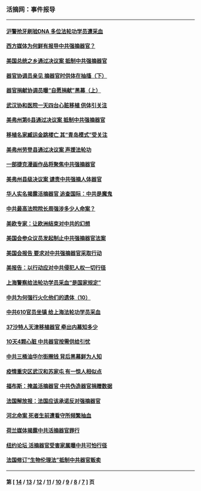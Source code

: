 ### 活摘网：事件报导
---
#### [沪警抢牙刷验DNA 多位法轮功学员遭采血](../../pages/nf5877/n12969218.md?06100430) 
#### [西方媒体为何鲜有报导中共强摘器官？](../../pages/nf5877/n12932034.md?06100430) 
#### [美国总统之乡通过决议案 抵制中共强摘器官](../../pages/nf5877/n12908242.md?06100430) 
#### [器官协调员亲见 摘器官时供体在抽搐（下）](../../pages/nf5877/n12898622.md?06100430) 
#### [器官捐献协调员曝“自愿捐献”黑幕（上）](../../pages/nf5877/n12878830.md?06100430) 
#### [武汉协和医院一天四台心脏移植 供体引关注](../../pages/nf5877/n12863175.md?06100430) 
#### [美弗州第6县通过决议案 抵制中共强摘器官](../../pages/nf5877/n12805218.md?06100430) 
#### [移植名家臧运金跳楼亡 其“青岛模式”受关注](../../pages/nf5877/n12803746.md?06100430) 
#### [美弗州劳登县通过决议案 声援法轮功](../../pages/nf5877/n12785715.md?06100430) 
#### [一部捷克漫画作品将聚焦中共强摘器官](../../pages/nf5877/n12785954.md?06100430) 
#### [美弗州县级决议案 谴责中共强摘人体器官](../../pages/nf5877/n12721290.md?06100430) 
#### [华人实名揭露活摘器官 追查国际：中共是魔鬼](../../pages/nf5877/n12691724.md?06100430) 
#### [中共最高法院院长周强涉多少人命案？](../../pages/nf5877/n12678074.md?06100430) 
#### [美欧专家：让欧洲结束对中共的幻想](../../pages/nf5877/n12652921.md?06100430) 
#### [美国会参众议员发起制止中共强摘器官法案](../../pages/nf5877/n12627668.md?06100430) 
#### [美国会报告 要求对中共强摘器官采取行动](../../pages/nf5877/n12448233.md?06100430) 
#### [美报告：以行动应对中共侵犯人权一切行径](../../pages/nf5877/n12443204.md?06100430) 
#### [上海警察给法轮功学员采血“是国家规定”](../../pages/nf5877/n12371027.md?06100430) 
#### [中共为何强行火化他们的遗体（10）](../../pages/nf5877/n12352363.md?06100430) 
#### [中共610官员坐镇 给上海法轮功学员采血](../../pages/nf5877/n12350295.md?06100430) 
#### [37沙特人天津移植器官 牵出内幕知多少](../../pages/nf5877/n12338586.md?06100430) 
#### [10天4颗心脏 中共器官按需供给引忧](../../pages/nf5877/n12326366.md?06100430) 
#### [中共三桶油华尔街圈钱 背后黑幕鲜为人知](../../pages/nf5877/n12249199.md?06100430) 
#### [疫情重灾区武汉和苏家屯 有一惊人相似点](../../pages/nf5877/n12150824.md?06100430) 
#### [福布斯：掩盖活摘器官 中共伪造器官捐赠数据](../../pages/nf5877/n11669316.md?06100430) 
#### [法国解放报：法国应该承诺反对强摘器官](../../pages/nf5877/n11597772.md?06100430) 
#### [河北命案 死者生前遭看守所频繁抽血](../../pages/nf5877/n11594995.md?06100430) 
#### [荷兰媒体揭露中共活摘器官罪行](../../pages/nf5877/n11574020.md?06100430) 
#### [纽约论坛 活摘器官受害家属曝中共可怕行径](../../pages/nf5877/n11547913.md?06100430) 
#### [法国修订“生物伦理法”抵制中共器官贩卖](../../pages/nf5877/n11545564.md?06100430) 

---
#### 第 [ [14](./14.md?06100430) / [13](./13.md?06100430) / [12](./12.md?06100430) / [11](./11.md?06100430) / [10](./10.md?06100430) / [9](./9.md?06100430) / [8](./8.md?06100430) / [7](./7.md?06100430) ] 页
